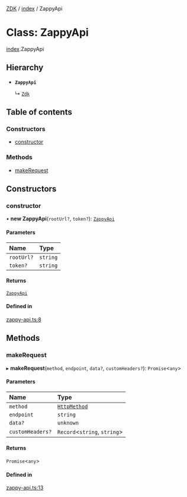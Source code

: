 [ZDK](../README.md) / [index](../modules/index.md) / ZappyApi

# Class: ZappyApi

[index](../modules/index.md).ZappyApi

## Hierarchy

- **`ZappyApi`**

  ↳ [`Zdk`](index.Zdk.md)

## Table of contents

### Constructors

- [constructor](index.ZappyApi.md#constructor)

### Methods

- [makeRequest](index.ZappyApi.md#makerequest)

## Constructors

### constructor

• **new ZappyApi**(`rootUrl?`, `token?`): [`ZappyApi`](index.ZappyApi.md)

#### Parameters

| Name | Type |
| :------ | :------ |
| `rootUrl?` | `string` |
| `token?` | `string` |

#### Returns

[`ZappyApi`](index.ZappyApi.md)

#### Defined in

[zappy-api.ts:8](https://github.com/innovtech-developers/zdk/blob/6a76e78c508b6f3ff70b928b5924e5ccba332fad/src/zappy-api.ts#L8)

## Methods

### makeRequest

▸ **makeRequest**(`method`, `endpoint`, `data?`, `customHeaders?`): `Promise`\<`any`\>

#### Parameters

| Name | Type |
| :------ | :------ |
| `method` | [`HttpMethod`](../modules/index.md#httpmethod) |
| `endpoint` | `string` |
| `data?` | `unknown` |
| `customHeaders?` | `Record`\<`string`, `string`\> |

#### Returns

`Promise`\<`any`\>

#### Defined in

[zappy-api.ts:13](https://github.com/innovtech-developers/zdk/blob/6a76e78c508b6f3ff70b928b5924e5ccba332fad/src/zappy-api.ts#L13)
